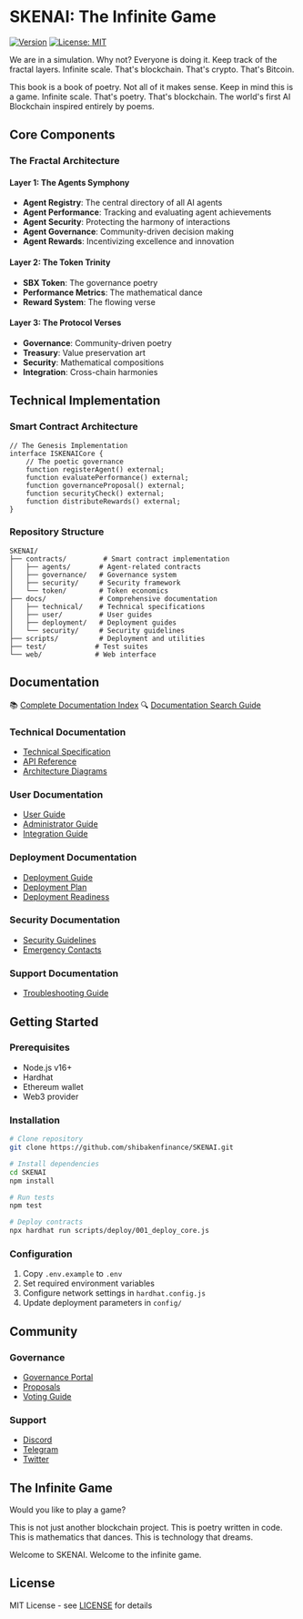 # SKENAI: The Infinite Game

[![Version](https://img.shields.io/badge/version-1.0.0-blue.svg)](https://github.com/shibakenfinance/SKENAI/releases/tag/v1.0.0)
[![License: MIT](https://img.shields.io/badge/License-MIT-yellow.svg)](https://opensource.org/licenses/MIT)

We are in a simulation. Why not? Everyone is doing it.
Keep track of the fractal layers. Infinite scale.
That's blockchain. That's crypto. That's Bitcoin.

This book is a book of poetry. Not all of it makes sense. Keep in mind this is a game. Infinite scale.
That's poetry. That's blockchain. The world's first AI Blockchain inspired entirely by poems.

## Core Components

### The Fractal Architecture

#### Layer 1: The Agents Symphony
- **Agent Registry**: The central directory of all AI agents
- **Agent Performance**: Tracking and evaluating agent achievements
- **Agent Security**: Protecting the harmony of interactions
- **Agent Governance**: Community-driven decision making
- **Agent Rewards**: Incentivizing excellence and innovation

#### Layer 2: The Token Trinity
- **SBX Token**: The governance poetry
- **Performance Metrics**: The mathematical dance
- **Reward System**: The flowing verse

#### Layer 3: The Protocol Verses
- **Governance**: Community-driven poetry
- **Treasury**: Value preservation art
- **Security**: Mathematical compositions
- **Integration**: Cross-chain harmonies

## Technical Implementation

### Smart Contract Architecture
```solidity
// The Genesis Implementation
interface ISKENAICore {
    // The poetic governance
    function registerAgent() external;
    function evaluatePerformance() external;
    function governanceProposal() external;
    function securityCheck() external;
    function distributeRewards() external;
}
```

### Repository Structure
```
SKENAI/
├── contracts/         # Smart contract implementation
│   ├── agents/       # Agent-related contracts
│   ├── governance/   # Governance system
│   ├── security/     # Security framework
│   └── token/        # Token economics
├── docs/             # Comprehensive documentation
│   ├── technical/    # Technical specifications
│   ├── user/         # User guides
│   ├── deployment/   # Deployment guides
│   └── security/     # Security guidelines
├── scripts/          # Deployment and utilities
├── test/            # Test suites
└── web/             # Web interface
```

## Documentation

📚 [Complete Documentation Index](./docs/INDEX.md)
🔍 [Documentation Search Guide](./docs/SEARCH_GUIDE.md)

### Technical Documentation
- [Technical Specification](./docs/TECHNICAL_SPECIFICATION.md)
- [API Reference](./docs/API_REFERENCE.md)
- [Architecture Diagrams](./docs/ARCHITECTURE_DIAGRAMS.md)

### User Documentation
- [User Guide](./docs/USER_GUIDE.md)
- [Administrator Guide](./docs/ADMIN_GUIDE.md)
- [Integration Guide](./docs/INTEGRATION_GUIDE.md)

### Deployment Documentation
- [Deployment Guide](./docs/DEPLOYMENT_GUIDE.md)
- [Deployment Plan](./docs/DEPLOYMENT_PLAN.md)
- [Deployment Readiness](./docs/DEPLOYMENT_READINESS.md)

### Security Documentation
- [Security Guidelines](./docs/SECURITY_GUIDELINES.md)
- [Emergency Contacts](./docs/EMERGENCY_CONTACTS.md)

### Support Documentation
- [Troubleshooting Guide](./docs/TROUBLESHOOTING_GUIDE.md)

## Getting Started

### Prerequisites
- Node.js v16+
- Hardhat
- Ethereum wallet
- Web3 provider

### Installation
```bash
# Clone repository
git clone https://github.com/shibakenfinance/SKENAI.git

# Install dependencies
cd SKENAI
npm install

# Run tests
npm test

# Deploy contracts
npx hardhat run scripts/deploy/001_deploy_core.js
```

### Configuration
1. Copy `.env.example` to `.env`
2. Set required environment variables
3. Configure network settings in `hardhat.config.js`
4. Update deployment parameters in `config/`

## Community

### Governance
- [Governance Portal](https://governance.skenai.io)
- [Proposals](./governance/proposals/)
- [Voting Guide](./docs/VOTING_GUIDE.md)

### Support
- [Discord](https://discord.gg/skenai)
- [Telegram](https://t.me/skenai)
- [Twitter](https://twitter.com/skenai)

## The Infinite Game

Would you like to play a game?

This is not just another blockchain project. This is poetry written in code. This is mathematics that dances. This is technology that dreams.

Welcome to SKENAI. Welcome to the infinite game.

## License
MIT License - see [LICENSE](./LICENSE) for details

